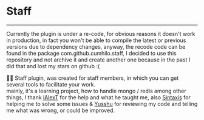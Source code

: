 # Staff
----

Currently the plugin is under a re-code, for obvious reasons it doesn't work in production, in fact you won't be able to
compile the latest or previous versions due to dependency changes, anyway, the recode code can be found in the package
com.github.cumhilo.staff, I decided to use this repository and not archive it and create another one because in the past
I did that and lost my stars on github :(

🕵️‍♀️ Staff plugin, was created for staff members, in which you can get several tools to facilitate your work.
<br>
mainly, it's a learning project, how to handle mongo / redis among other things, I
thank [iAlexT](https://github.com/iAlexT) for the help and what he taught me,
also [Sintaxis](https://github.com/Solotory) for helping me to solve some issues & [Yusshu](https://github.com/yusshu)
for reviewing my code and
telling me what was wrong, or could be improved.
